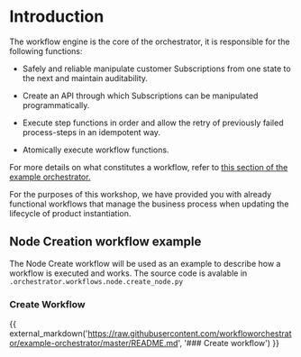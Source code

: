 # Introduction

The workflow engine is the core of the orchestrator, it is responsible for the following functions:

* Safely and reliable manipulate customer Subscriptions from one state to the next and maintain auditability.

* Create an API through which Subscriptions can be manipulated programmatically.

* Execute step functions in order and allow the retry of previously failed process-steps in an idempotent way.

* Atomically execute workflow functions.

For more details on what constitutes a workflow, refer to [this section of the example orchestrator.](https://github.com/workfloworchestrator/example-orchestrator?tab=readme-ov-file#workflows-1)

For the purposes of this workshop, we have provided you with already functional workflows that manage the business 
process when updating the lifecycle of product instantiation.

## Node Creation workflow example
The Node Create workflow will be used as an example to describe how a workflow is executed and works. The source code is
avalable in `.orchestrator.workflows.node.create_node.py`

### Create Workflow
{{ external_markdown('https://raw.githubusercontent.com/workfloworchestrator/example-orchestrator/master/README.md', 
'### Create workflow') }}
